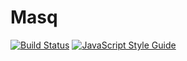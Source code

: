 # Masq

[![Build Status](https://travis-ci.org/QwantResearch/masq.svg?branch=master)](https://travis-ci.org/QwantResearch/masq)
[![JavaScript Style Guide](https://img.shields.io/badge/code_style-standard-brightgreen.svg)](https://standardjs.com)
